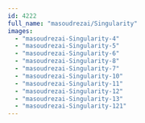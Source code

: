 ```yaml
---
id: 4222
full_name: "masoudrezai/Singularity"
images: 
  - "masoudrezai-Singularity-4"
  - "masoudrezai-Singularity-5"
  - "masoudrezai-Singularity-6"
  - "masoudrezai-Singularity-8"
  - "masoudrezai-Singularity-7"
  - "masoudrezai-Singularity-10"
  - "masoudrezai-Singularity-11"
  - "masoudrezai-Singularity-12"
  - "masoudrezai-Singularity-13"
  - "masoudrezai-Singularity-121"
---
```

